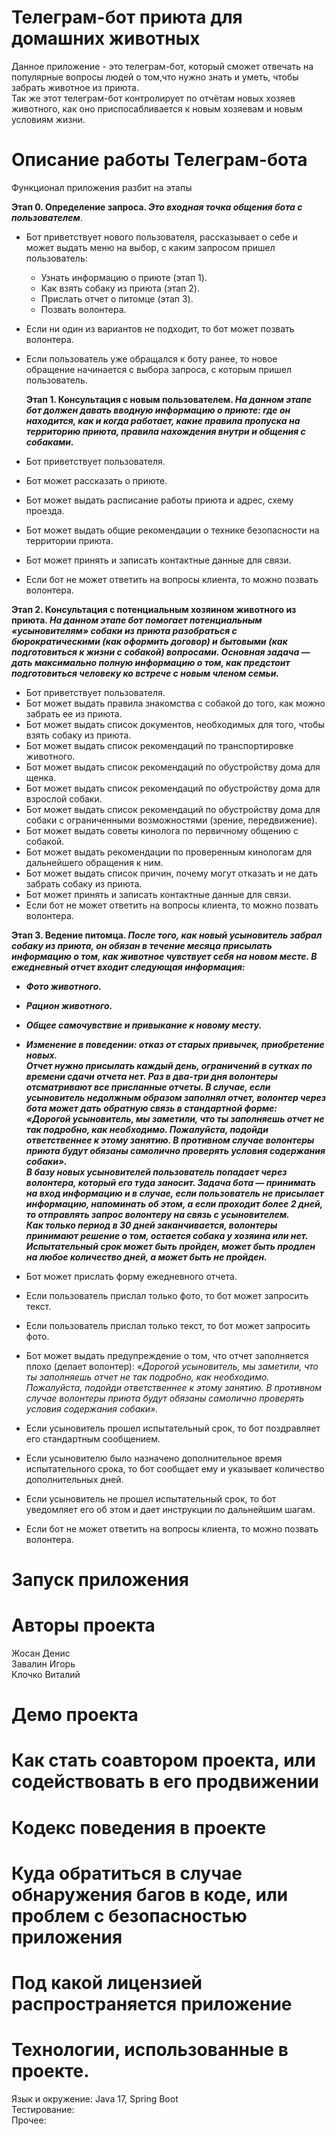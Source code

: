 # Телеграм-бот приюта для домашних животных
Данное приложение - это телеграм-бот, который сможет отвечать на популярные вопросы людей о том,что
нужно знать и уметь, чтобы забрать животное из приюта.  
Так же этот телеграм-бот контролирует по отчётам новых хозяев животного, как оно приспосабливается
к новым хозяевам и новым условиям жизни.
# Описание работы Телеграм-бота
Функционал приложения разбит на этапы


**Этап 0. Определение запроса. *Это входная точка общения бота с пользователем***.
- Бот приветствует нового пользователя, рассказывает о себе и может выдать меню на выбор, с каким
запросом пришел пользователь:
    - Узнать информацию о приюте (этап 1).
    - Как взять собаку из приюта (этап 2).
    - Прислать отчет о питомце (этап 3).
    - Позвать волонтера.
- Если ни один из вариантов не подходит, то бот может позвать волонтера.
- Если пользователь уже обращался к боту ранее, то новое обращение начинается с выбора запроса, с
которым пришел пользователь.


  **Этап 1. Консультация с новым пользователем. *На данном этапе бот должен давать вводную информацию
  о приюте: где он находится, как и когда работает, какие правила пропуска на территорию приюта, правила
  нахождения внутри и общения с собаками.***
- Бот приветствует пользователя.
- Бот может рассказать о приюте.
- Бот может выдать расписание работы приюта и адрес, схему проезда.
- Бот может выдать общие рекомендации о технике безопасности на территории приюта.
- Бот может принять и записать контактные данные для связи.
- Если бот не может ответить на вопросы клиента, то можно позвать волонтера.

**Этап 2. Консультация с потенциальным хозяином животного из приюта. *На данном этапе бот помогает
потенциальным «усыновителям» собаки из приюта разобраться с бюрократическими (как оформить договор)
и бытовыми (как подготовиться к жизни с собакой) вопросами. Основная задача — дать максимально полную информацию о том, как предстоит подготовиться человеку ко
встрече с новым членом семьи.***
- Бот приветствует пользователя.
- Бот может выдать правила знакомства с собакой до того, как можно забрать ее из приюта.
- Бот может выдать список документов, необходимых для того, чтобы взять собаку из приюта.
- Бот может выдать список рекомендаций по транспортировке животного.
- Бот может выдать список рекомендаций по обустройству дома для щенка.
- Бот может выдать список рекомендаций по обустройству дома для взрослой собаки.
- Бот может выдать список рекомендаций по обустройству дома для собаки с ограниченными возможностями
(зрение, передвижение).
- Бот может выдать советы кинолога по первичному общению с собакой.
- Бот может выдать рекомендации по проверенным кинологам для дальнейшего обращения к ним.
- Бот может выдать список причин, почему могут отказать и не дать забрать собаку из приюта.
- Бот может принять и записать контактные данные для связи.
- Если бот не может ответить на вопросы клиента, то можно позвать волонтера.

**Этап 3. Ведение питомца. *После того, как новый усыновитель забрал собаку из приюта, он обязан
в течение месяца присылать информацию о том, как животное чувствует себя на новом месте. В ежедневный
отчет входит следующая информация:***
- ***Фото животного.***
- ***Рацион животного.***
- ***Общее самочувствие и привыкание к новому месту.***
- ***Изменение в поведении: отказ от старых привычек, приобретение новых.***  
***Отчет нужно присылать каждый день, ограничений в сутках по времени сдачи отчета нет. Раз в два-три дня
волонтеры отсматривают все присланные отчеты. В случае, если усыновитель недолжным образом заполнял
отчет, волонтер через бота может дать обратную связь в стандартной форме:  
«Дорогой усыновитель, мы заметили, что ты заполняешь отчет не так подробно, как необходимо. Пожалуйста,
подойди ответственнее к этому занятию. В противном случае волонтеры приюта будут обязаны самолично
проверять условия
содержания собаки».***  
***В базу новых усыновителей пользователь попадает через волонтера, который его туда заносит. Задача
бота — принимать на вход информацию и в случае, если пользователь не присылает информацию, напоминать
об этом, а если проходит более 2 дней, то отправлять запрос волонтеру на связь с усыновителем.***  
***Как только период в 30 дней заканчивается, волонтеры принимают решение о том, остается собака
у хозяина или нет. Испытательный срок может быть пройден, может быть продлен на любое количество дней,
а может быть не пройден.***


- Бот может прислать форму ежедневного отчета.
- Если пользователь прислал только фото, то бот может запросить текст.
- Если пользователь прислал только текст, то бот может запросить фото.
- Бот может выдать предупреждение о том, что отчет заполняется плохо (делает волонтер):
  «*Дорогой усыновитель, мы заметили, что ты заполняешь отчет не так подробно, как необходимо. Пожалуйста, подойди ответственнее к этому занятию. В противном случае волонтеры приюта будут обязаны самолично проверять условия содержания собаки».*
- Если усыновитель прошел испытательный срок, то бот поздравляет его стандартным сообщением.
- Если усыновителю было назначено дополнительное время испытательного срока, то бот сообщает ему и указывает количество дополнительных дней.
- Если усыновитель не прошел испытательный срок, то бот уведомляет его об этом и дает инструкции по дальнейшим шагам.
- Если бот не может ответить на вопросы клиента, то можно позвать волонтера.
# Запуск приложения
# Авторы проекта
Жосан Денис  
Завалин Игорь  
Клочко Виталий
# Демо проекта
# Как стать соавтором проекта, или содействовать в его продвижении
# Кодекс поведения в проекте
# Куда обратиться в случае обнаружения багов в коде, или проблем с безопасностью приложения
# Под какой лицензией распространяется приложение

# Технологии, использованные в проекте.
Язык и окружение: Java 17, Spring Boot  
Тестирование:   
Прочее: 